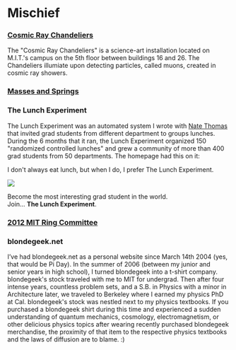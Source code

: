 # Mischief

### [Cosmic Ray Chandeliers](http://blondegeek.github.io/cosmicray)
The "Cosmic Ray Chandeliers" is a science-art installation located on M.I.T.'s campus on the 5th floor between buildings 16 and 26. The Chandeliers illumiate upon detecting particles, called muons, created in cosmic ray showers. 

### [Masses and Springs](https://blondegeek.github.io/masses_and_springs)

### The Lunch Experiment
The Lunch Experiment was an automated system I wrote with [Nate Thomas](https://www.linkedin.com/in/nathaniel-thomas-18603079/) that invited grad students from different department to groups lunches. During the 6 months that it ran, the Lunch Experiment organized 150 "randomized controlled lunches" and grew a community of more than 400 grad students from 50 departments. The homepage had this on it:


I don't always eat lunch, but when I do, I prefer The Lunch Experiment.

![](https://blondegeek.github.io/assets/img/thelunchexp.jpg)

Become the most interesting grad student in the world.
  <br>
Join... <b>The Lunch Experiment</b>.

### [2012 MIT Ring Committee](http://twentytwelve.mit.edu/ring/site/design)

### blondegeek.net
I’ve had blondegeek.net as a personal website since March 14th 2004 (yes, that would be Pi Day). In the summer of 2006 (between my junior and senior years in high school), I turned blondegeek into a t-shirt company. blondegeek's stock traveled with me to MIT for undergrad. Then after four intense years, countless problem sets, and a S.B. in Physics with a minor in Architecture later, we traveled to Berkeley where I earned my physics PhD at Cal. blondegeek's stock was nestled next to my physics textbooks. If you purchased a blondegeek shirt during this time and experienced a sudden understanding of quantum mechanics, cosmology, electromagnetism, or other delicious physics topics after wearing recently purchased blondegeek merchandise, the proximity of that item to the respective physics textbooks and the laws of diffusion are to blame. :)


